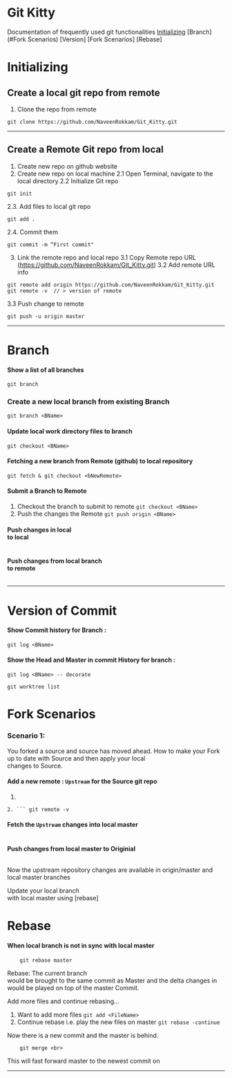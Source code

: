 # Git Kitty
Documentation of frequently used git functionalities
[Initializing](#Initializing)
[Branch] (#Fork Scenarios)
[Version]
[Fork Scenarios]
[Rebase]


# Initializing

## Create a local git repo from remote
1. Clone the repo from remote
```
git clone https://github.com/NaveenRokkam/Git_Kitty.git
```
---
## Create a Remote Git repo from local
1. Create new repo on github website
2. Create new repo on local machine
2.1 Open Terminal, navigate to the local directory
2.2 Initialize Git repo
```
git init
```
2.3. Add files to local git repo
```
git add .
```
2.4. Commit them
```
git commit -m “First commit"
```
3. Link the remote repo and local repo
3.1 Copy Remote repo URL (https://github.com/NaveenRokkam/Git_Kitty.git)
3.2 Add remote URL info
```
git remote add origin https://github.com/NaveenRokkam/Git_Kitty.git
git remote -v  // > version of remote
```
3.3 Push change to remote
```
git push -u origin master
```

***
# Branch

#### Show a list of all branches
`git branch`

### Create a new local branch from existing Branch
```
git branch <BName>
```

#### Update local work directory files to branch <BName>
```
git checkout <BName>
```

#### Fetching a new branch <bNewRemote> from Remote (github) to local repository
```
git fetch & git checkout <bNewRemote>
```

#### Submit a Branch to Remote
1. Checkout the branch to submit to remote `git checkout <BName>`
2. Push the changes the Remote `git push origin <BName>`

#### Push changes in local <Br> to local <BName>
```git push . <Br>:<BName>
```

#### Push changes from local branch <Br> to remote <BName>
```git push origin <Br>:<BName>
```

***
# Version of Commit
#### Show Commit history for Branch <BName>:
`git log <BName>`
#### Show the Head and Master in commit History for branch <BName>:
`git log <BName> -- decorate`

```
git worktree list
```

# Fork Scenarios

### Scenario 1:
You forked a source and source has moved ahead. How to make your Fork up to date with Source and then apply your local <br> changes to Source.

#### Add a new remote : `Upstream` for the Source git repo
1. ``` git remote add Upstream https://github.com/NaveenRokkam/Git_Kitty.git ( Originial source which was used to fork)
```
2. ``` git remote -v
```

#### Fetch the `Upstream` changes into local master
```git pull upstream master
```

#### Push changes from local master to Originial
``` git push origin master
```
Now the upstream repository changes are available in origin/master and local master branches

Update your local branch <br> with local master using [rebase]


# Rebase
#### When local branch is not in sync with local master
``` git checkout <br>
    git rebase master
```
Rebase: The current branch <br> would be brought to the same commit as Master and the delta changes in <br> would be played on top of the master Commit.

Add more files and continue rebasing...
1. Want to add more files `git add <FileName>`
2. Continue rebase i.e. play the new files on master `git rebase -continue`

Now there is a new commit and the master is behind.
``` git checkout master
    git merge <br>
```
This will fast forward master to the newest commit on <br>

***
